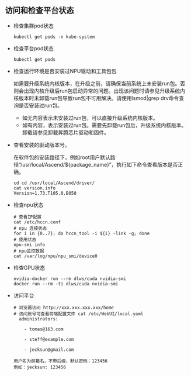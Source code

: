 访问和检查平台状态
------------------------------------------------------------------------------

* 检查集群pod状态

  `kubectl get pods -n kube-system `

* 检查平台pod状态

  `kubectl get pods  `

* 检查运行环境是否安装过NPU驱动和工具包包

  如需要升级系统内核版本，在升级之前，请确保当前系统上未安装run包。否则会出现内核升级后run包启动异常的问题。出现该问题时请参见升级系统内核版本时未卸载run包导致run包不可用解决。请使用lsmod|grep drv命令查询是否安装过run包。
  + 如无内容表示未安装过run包，可以直接升级系统内核版本。
  + 如有内容，表示安装过run包。需要先卸载run包后，升级系统内核版本。卸载请参见卸载昇腾芯片驱动和固件。

* 查看安装的驱动版本号。

  在软件包的安装路径下，例如root用户默认路径“/usr/local/Ascend/${package_name}”，执行如下命令查看版本是否正确。
  ```
  cd cd /usr/local/Ascend/driver/
  cat version.info
  Version=1.73.T105.0.B050
  ```

* 检查npu状态
    ```
    # 查看IP配置
    cat /etc/hccn.conf
    # npu 连接状态
    for i in {0..7}; do hccn_tool -i ${i} -link -g; done
    # 使用状态
    npu-smi info
    # npu监控数据
    cat /var/log/npu/npu_smi/device0
    ```
* 检查GPU状态
    ```
    nvidia-docker run --rm dlws/cuda nvidia-smi
    docker run --rm -ti dlws/cuda nvidia-smi
   ```

* 访问平台
    ```
    # 浏览器访问 http://xxx.xxx.xxx.xxx/home
    # 访问账号可查看前端配置文件 cat /etc/WebUI/local.yaml
      administrators:

        - tomas@163.com

        - steff@example.com

        - jecksun@gmail.com

    用户名为邮箱名，不带后缀，默认密码：123456
    例如：jecksun: 123456
    ```
